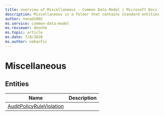 ```yaml
---
title: overview of Miscellaneous - Common Data Model | Microsoft Docs
description: Miscellaneous is a folder that contains standard entities related to the Common Data Model.
author: nenad1002
ms.service: common-data-model
ms.reviewer: deonhe
ms.topic: article
ms.date: 7/8/2020
ms.author: nebanfic
---
```


# Miscellaneous


## Entities

|Name|Description|
|---|---|
|[AuditPolicyRuleViolation](AuditPolicyRuleViolation.md)||
